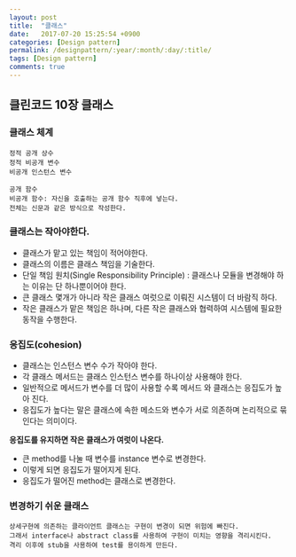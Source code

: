 ```yaml
---
layout: post
title:  "클래스"
date:   2017-07-20 15:25:54 +0900
categories: [Design pattern]
permalink: /designpattern/:year/:month/:day/:title/
tags: [Design pattern]
comments: true
---
```



## 클린코드 10장 클래스
### 클래스 체계
	정적 공개 상수
	정적 비공개 변수
	비공개 인스턴스 변수

	공개 함수
	비공개 함수: 자신을 호출하는 공개 함수 직후에 넣는다.
	전체는 신문과 같은 방식으로 작성한다.

### 클래스는 작아야한다.
- 클래스가 맡고 있는 책임이 적어야한다.
- 클래스의 이름은 클래스 책임을 기술한다.
- 단일 책임 원치(Single Responsibility Principle) : 클래스나 모듈을 변경해야 하는 이유는 단 하나뿐이어야 한다.
- 큰 클래스 몇개가 아니라 작은 클래스 여럿으로 이뤄진 시스템이 더 바람직 하다.
- 작은 클래스가 맡은 책임은 하나며, 다른 작은 클래스와 협력하여 시스템에 필요한 동작을 수행한다.

### 응집도(cohesion)
- 클래스는 인스턴스 변수 수가 작아야 한다.
- 각 클래스 메서드는 클래스 인스턴스 변수를 하나이상 사용해야 한다.
- 일반적으로 메서드가 변수를 더 많이 사용할 수록 메서드 와 클래스는 응집도가 높아 진다.
- 응집도가 높다는 말은 클래스에 속한 메소드와 변수가 서로 의존하며 논리적으로 묶인다는 의미이다.

**응집도를 유지하면 작은 클래스가 여럿이 나온다.**
- 큰 method를 나눌 때 변수를 instance 변수로 변경한다.
- 이렇게 되면 응집도가 떨어지게 된다.
- 응집도가 떨어진 method는 클래스로 변경한다.

### 변경하기 쉬운 클래스
    상세구현에 의존하는 클라이언트 클래스는 구현이 변경이 되면 위험에 빠진다.
    그래서 interface나 abstract class를 사용하여 구현이 미치는 영향을 격리시킨다.
    격리 이후에 stub을 사용하여 test를 용이하게 만든다.
